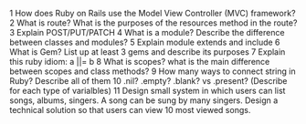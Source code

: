 ﻿<!-- TODO: Read below question and put your answer into Answer.md file -->


1	How does Ruby on Rails use the Model View Controller (MVC) framework?
2	What is route? What is the purposes of the resources method in the route?
3	Explain POST/PUT/PATCH
4	What is a module? Describe the difference between classes and modules?
5	Explain module extends and include
6	What is Gem? List up at least 3 gems and describe its purposes
7	Explain this ruby idiom: a ||= b
8	What is scopes? what is the main difference between scopes and class methods?
9	How many ways to connect string in Ruby? Describe all of them
10	.nil? .empty? .blank? vs .present? (Describe for each type of varialbles)
11	Design small system in which users can list songs, albums, singers. A song can be sung by many singers. Design a technical solution so that users can view 10 most viewed songs.
  
